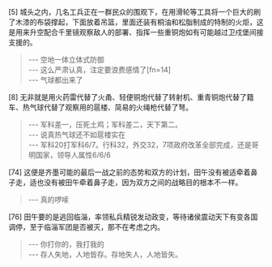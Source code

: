 
[5] 城头之内，几名工兵正在一群民众的围观下，在用滑轮等工具将一个巨大的刷了木漆的布袋撑起，下面放着吊篮，里面还装有桐油和松脂制成的特制的火炬，这是用来升空配合千里镜观察敌人的部署、指挥一些重铜炮如有可能越过卫戍堡间接支援的。
>--- 空地一体立体式防御<br>
>--- 这么严肃认真，注定要浪费感情了[fn=14]<br>
>--- 气球都出来了<br>

[8] 无非就是用火药雷代替了火甬、轻便铜炮代替了转射机、重青铜炮代替了籍车、热气球代替了观察用的扈楼、简易的火绳枪代替了弩。
>--- 军科差一，压死土鸡；军科差二，天下第二。<br>
>--- 说真热气球还不如扈楼实在<br>
>--- 军科20打军科6/7。行科32，外交32，7项政府改革全部完成，还是哥明国家，领导人属性6/6/6<br>

[74] 这便是齐墨可能的最后一战之前的态势和双方的计划，田午没有被适牵着鼻子走，适也没有被田午牵着鼻子走，因为双方之间的战略目的根本不一样。
>--- 真的啰嗦<br>

[76] 田午要的是逃回临淄，率领私兵精锐发动政变，等待诸侯震动天下有变各国调停，至于临淄军团是否被灭，那不在考虑之内。
>--- 你打你的，我打我的<br>
>--- 存人失地，人地皆存。存地失人，人地皆失。<br>
